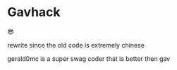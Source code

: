 # Gavhack
:sunglasses:

rewrite since the old code is extremely chinese

gerald0mc is a super swag coder that is better then gav